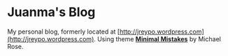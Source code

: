 # Juanma's Blog

My personal blog, formerly located at [http://jreypo.wordpress.com](http://jreypo.wordpress.com). Using theme **[Minimal Mistakes](http://mmistakes.github.io/minimal-mistakes)** by Michael Rose.

